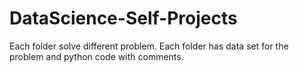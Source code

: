 # DataScience-Self-Projects

Each folder solve different problem.
Each folder has data set for the problem and python code with comments.

